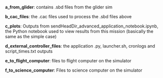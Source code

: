 **a_from_glider**: contains .sbd files from the glider sim

**b_cac_files**: the .cac files used to process the .sbd files above

**c_plots**: Outputs from sendHeadDir_advanced_application_notebook.ipynb, the Python notebook used to view results from this mission (basically the same as the simple case)

**d_external_controller_files**: the application .py, launcher.sh, cronlogs and script_times.txt outputs

**e_to_flight_computer**: files to flight computer on the simulator

**f_to_science_computer**: Files to science computer on the simulator